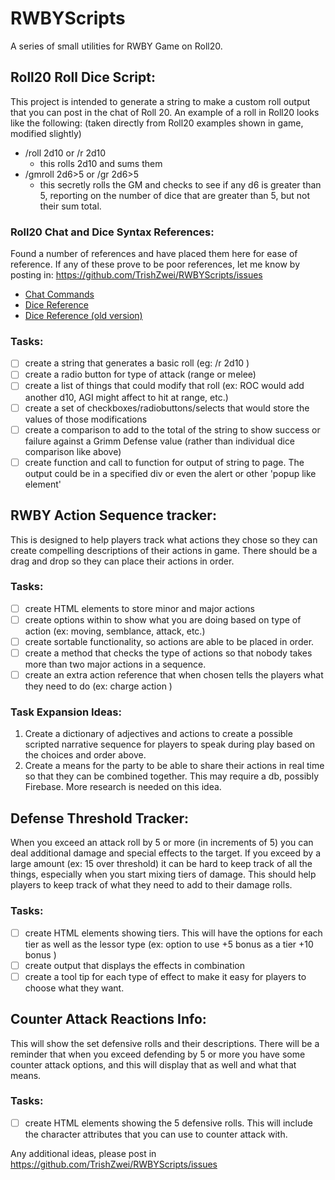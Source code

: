 # RWBYScripts
 A series of small utilities for RWBY Game on Roll20.

## Roll20 Roll Dice Script:
This project is intended to generate a string to make a custom roll output that you can post in the chat of Roll 20. 
An example of a roll in Roll20 looks like the following: \(taken directly from Roll20 examples shown in game, modified slightly\) 

* /roll 2d10 or /r 2d10
    * this rolls 2d10 and sums them
* /gmroll 2d6>5 or /gr 2d6>5
    * this secretly rolls the GM and checks to see if any d6 is greater than 5, reporting on the number of dice that are greater than 5, but not their sum total.

### Roll20 Chat and Dice Syntax References:
Found a number of references and have placed them here for ease of reference. If any of these prove to be poor references, let me know by posting in: https://github.com/TrishZwei/RWBYScripts/issues

* [Chat Commands](https://wiki.roll20.net/Complete_Guide_to_Macros_%26_Rolls#Chat_Commands) 
* [Dice Reference](https://help.roll20.net/hc/en-us/articles/360037773133-Dice-Reference)
* [Dice Reference \(old version\)](https://wiki.roll20.net/Complete_Guide_to_Macros_%26_Rolls#Dice_Syntax)

### Tasks: 
- [ ] create a string that generates a basic roll \(eg: /r 2d10 \)
- [ ] create a radio button for type of attack \(range or melee\) 
- [ ] create a list of things that could modify that roll \(ex: ROC would add another d10, AGI might affect to hit at range, etc.\)
- [ ] create a set of checkboxes/radiobuttons/selects that would store the values of those modifications
- [ ] create a comparison to add to the total of the string to show success or failure against a Grimm Defense value \(rather than individual dice comparison like above\)
- [ ] create function and call to function for output of string to page. The output could be in a specified div or even the alert or other 'popup like element'

## RWBY Action Sequence tracker:
This is designed to help players track what actions they chose so they can create compelling descriptions of their actions in game. There should be a drag and drop so they can place their actions in order.

### Tasks: 
- [ ] create HTML elements to store minor and major actions 
- [ ] create options within to show what you are doing based on type of action \(ex: moving, semblance, attack, etc.\)
- [ ] create sortable functionality, so actions are able to be placed in order.
- [ ] create a method that checks the type of actions so that nobody takes more than two major actions in a sequence.
- [ ] create an extra action reference that when chosen tells the players what they need to do \(ex: charge action \)

### Task Expansion Ideas:
1. Create a dictionary of adjectives and actions to create a possible scripted narrative sequence for players to speak during play based on the choices and order above.
2. Create a means for the party to be able to share their actions in real time so that they can be combined together. This may require a db, possibly Firebase. More research is needed on this idea.

## Defense Threshold Tracker:
When you exceed an attack roll by 5 or more \(in increments of 5\) you can deal additional damage and special effects to the target. If you exceed by a large amount \(ex: 15 over threshold\) it can be hard to keep track of all the things, especially when you start mixing tiers of damage. This should help players to keep track of what they need to add to their damage rolls.

### Tasks: 
- [ ] create HTML elements showing tiers. This will have the options for each tier as well as the lessor type \(ex: option to use +5 bonus as a tier +10 bonus \)
- [ ] create output that displays the effects in combination
- [ ] create a tool tip for each type of effect to make it easy for players to choose what they want.

## Counter Attack Reactions Info:
This will show the set defensive rolls and their descriptions. There will be a reminder that when you exceed defending by 5 or more you have some counter attack options, and this will display that as well and what that means. 
### Tasks: 
- [ ] create HTML elements showing the 5 defensive rolls. This will include the character attributes that you can use to counter attack with. 


Any additional ideas, please post in https://github.com/TrishZwei/RWBYScripts/issues 



